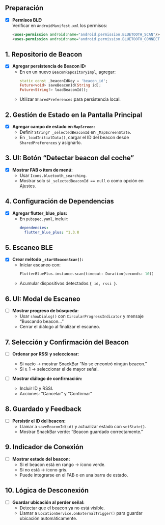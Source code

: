 ## Preparación

- [x] **Permisos BLE:**  
      Verificar en `AndroidManifest.xml` los permisos:
  ```xml
  <uses-permission android:name="android.permission.BLUETOOTH_SCAN"/>
  <uses-permission android:name="android.permission.BLUETOOTH_CONNECT"/>
  ```

## 1. Repositorio de Beacon

- [x] **Agregar persistencia de Beacon ID:**
  - En en un nuevo `BeaconRepositoryImpl`, agregar:
    ```dart
    static const _beaconIdKey = 'beacon_id';
    Future<void> saveBeaconId(String id);
    Future<String?> loadBeaconId();
    ```
  - Utilizar `SharedPreferences` para persistencia local.

## 2. Gestión de Estado en la Pantalla Principal

- [x] **Agregar campo de estado en `MapScreen`:**
  - Definir `String? _selectedBeaconId` en `_MapScreenState`.
  - En `_loadInitialData()`, cargar el ID del beacon desde `SharedPreferences` y asignarlo.

## 3. UI: Botón “Detectar beacon del coche”

- [x] **Mostrar FAB o ítem de menú:**
  - Usar `Icons.bluetooth_searching`.
  - Mostrar solo si `_selectedBeaconId == null` o como opción en Ajustes.

## 4. Configuración de Dependencias

- [x] **Agregar flutter_blue_plus:**
  - En `pubspec.yaml`, incluir:
    ```yaml
    dependencies:
      flutter_blue_plus: ^1.3.0
    ```

## 5. Escaneo BLE

- [x] **Crear método `_startBeaconScan()`:**
  - Iniciar escaneo con:
    ```dart
    FlutterBluePlus.instance.scan(timeout: Duration(seconds: 10))
    ```
  - Acumular dispositivos detectados `{ id, rssi }`.

## 6. UI: Modal de Escaneo

- [ ] **Mostrar progreso de búsqueda:**
  - Usar `showDialog()` con `CircularProgressIndicator` y mensaje “Buscando beacon…”
  - Cerrar el diálogo al finalizar el escaneo.

## 7. Selección y Confirmación del Beacon

- [ ] **Ordenar por RSSI y seleccionar:**

  - Si vacío → mostrar SnackBar “No se encontró ningún beacon.”
  - Si ≥ 1 → seleccionar el de mayor señal.

- [ ] **Mostrar diálogo de confirmación:**
  - Incluir ID y RSSI.
  - Acciones: “Cancelar” y “Confirmar”

## 8. Guardado y Feedback

- [ ] **Persistir el ID del beacon:**
  - Llamar a `saveBeaconId(id)` y actualizar estado con `setState()`.
  - Mostrar SnackBar verde: “Beacon guardado correctamente.”

## 9. Indicador de Conexión

- [ ] **Mostrar estado del beacon:**
  - Si el beacon está en rango → ícono verde.
  - Si no está → ícono gris.
  - Puede integrarse en el FAB o en una barra de estado.

## 10. Lógica de Desconexión

- [ ] **Guardar ubicación al perder señal:**
  - Detectar que el beacon ya no está visible.
  - Llamar a `LocationService.onExternalTrigger()` para guardar ubicación automáticamente.
